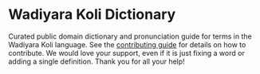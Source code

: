 
# Wadiyara Koli Dictionary

Curated public domain dictionary and pronunciation guide for terms in the Wadiyara Koli language. See the [contributing guide](https://github.com/drumworkteam/term/blob/make/.github/contributing.md) for details on how to contribute. We would love your support, even if it is just fixing a word or adding a single definition. Thank you for all your help!